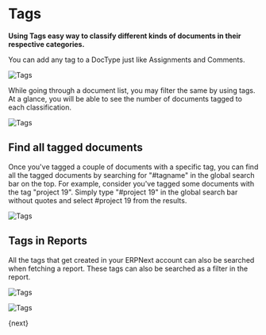 <!-- add-breadcrumbs -->
# Tags

**Using Tags easy way to classify different kinds of documents in their respective categories.**

You can add any tag to a DocType just like Assignments and Comments.

![Tags](/docs/v13/assets/img/using-erpnext/using-tags-1.gif)

While going through a document list, you may filter the same by using tags. At a glance, you will be able to see the number of documents tagged to each classification.

![Tags](/docs/v13/assets/img/using-erpnext/using-tags-2.png)

## Find all tagged documents
Once you've tagged a couple of documents with a specific tag, you can find all the tagged documents by searching for "#tagname" in the global search bar on the top. For example, consider you've tagged some documents with the tag "project 19". Simply type "#project 19" in the global search bar without quotes and select #project 19 from the results.

![Tags](/docs/v13/assets/img/using-erpnext/find-tagged-documents.png)

## Tags in Reports

All the tags that get created in your ERPNext account can also be searched when fetching a report. These tags can also be searched as a filter in the report.

![Tags](/docs/v13/assets/img/using-erpnext/using-tags-5.png)

![Tags](/docs/v13/assets/img/using-erpnext/using-tags-6.png)

{next}
